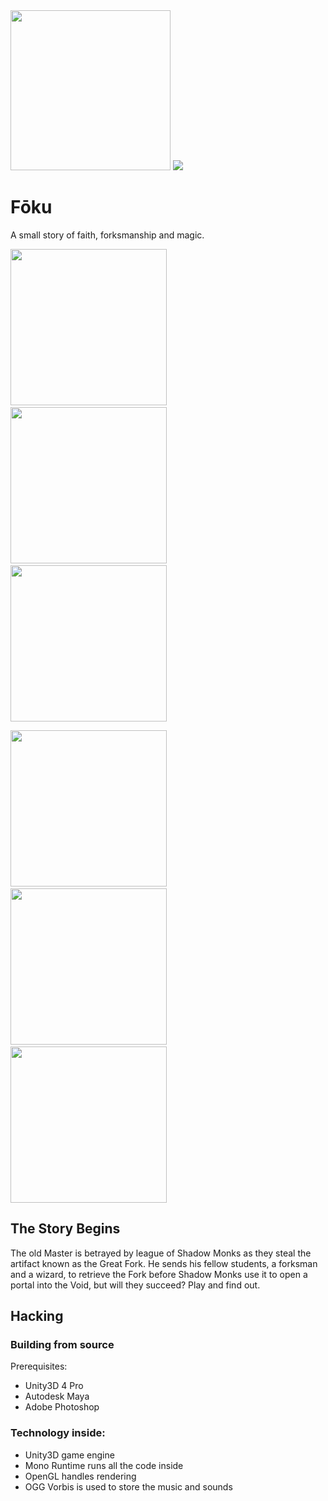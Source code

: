 <img src="http://dl.dropbox.com/u/7138409/foku2.png"  width="256" />

<img src="http://eugeny.github.com/foku/readme/head.png">

# Fōku

A small story of faith, forksmanship and magic.

<img src="http://eugeny.github.com/foku/readme/ss1.png" width="250" /> &nbsp; <img src="http://eugeny.github.com/foku/readme/ss3.png" width="250" />  &nbsp; <img src="http://eugeny.github.com/foku/readme/ss2.png" width="250" />

<img src="http://eugeny.github.com/foku/readme/ss4.png" width="250" /> &nbsp; <img src="http://eugeny.github.com/foku/readme/ss6.png" width="250" />  &nbsp; <img src="http://eugeny.github.com/foku/readme/ss5.png" width="250" />


## The Story Begins

The old Master is betrayed by league of Shadow Monks as they steal the artifact known as the Great Fork. He sends his fellow students, a forksman and a wizard, to retrieve the Fork before Shadow Monks use it to open a portal into the Void, but will they succeed? Play and find out.

## Hacking

### Building from source

Prerequisites:

* Unity3D 4 Pro
* Autodesk Maya
* Adobe Photoshop

### Technology inside:

* Unity3D game engine
* Mono Runtime runs all the code inside
* OpenGL handles rendering
* OGG Vorbis is used to store the music and sounds
